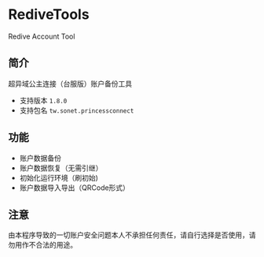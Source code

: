 # RediveTools
Redive Account Tool

## 简介
超异域公主连接（台服版）账户备份工具
* 支持版本 `1.8.0`
* 支持包名 `tw.sonet.princessconnect`

## 功能
* 账户数据备份
* 账户数据恢复（无需引继）
* 初始化运行环境（刷初始)
* 账户数据导入导出（QRCode形式）

## 注意
由本程序导致的一切账户安全问题本人不承担任何责任，请自行选择是否使用，请勿用作不合法的用途。
